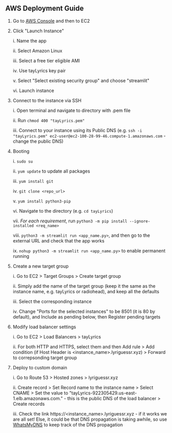 ## AWS Deployment Guide

1. Go to [AWS Console](https://us-east-1.console.aws.amazon.com/console/home?region=us-east-1) and then to EC2
2. Click "Launch Instance"

    i. Name the app

    ii. Select Amazon Linux

    iii. Select a free tier eligible AMI
    
    iv. Use tayLyrics key pair

    v. Select "Select existing security group" and choose "streamlit"

    vi. Launch instance

3. Connect to the instance via SSH

    i. Open terminal and navigate to directory with .pem file

    ii. Run `chmod 400 "tayLyrics.pem"`

    iii. Connect to your instance using its Public DNS (e.g. `ssh -i "tayLyrics.pem" ec2-user@ec2-100-28-99-46.compute-1.amazonaws.com` - change the public DNS)

4. Booting

    i. `sudo su`
    
    ii. `yum update` to update all packages

    iii. `yum install git`

    iv. `git clone <repo_url>`

    v. `yum install python3-pip`

    vi. Navigate to the directory (e.g. `cd tayLyrics`)

    vii. *For each requirement*, run `python3 -m pip install --ignore-installed <req_name>`

    viii. `python3 -m streamlit run <app_name.py>`, and then go to the external URL and check that the app works

    ix. `nohup python3 -m streamlit run <app_name.py>` to enable permanent running

5. Create a new target group

    i. Go to EC2 > Target Groups > Create target group

    ii. Simply add the name of the target group (keep it the same as the instance name, e.g. tayLyrics or radiohead), and keep all the defaults 

    iii. Select the corresponding instance

    iv. Change "Ports for the selected instances" to be 8501 (it is 80 by default), and Include as pending below, then Register pending targets

6. Modify load balancer settings

    i. Go to EC2 > Load Balancers > tayLyrics

    ii. For both HTTP and HTTPS, select them and then Add rule > Add condition (if Host Header is <instance_name>.lyriguessr.xyz) > Forward to correpsonding target group

7. Deploy to custom domain

    i. Go to Route 53 > Hosted zones > lyriguessr.xyz

    ii. Create record > Set Record name to the instance name > Select CNAME > Set the value to "tayLyrics-922305429.us-east-1.elb.amazonaws.com." - this is the public DNS of the load balancer > Create records

    iii. Check the link https://<instance_name>.lyriguessr.xyz - if it works we are all set! Else, it could be that DNS propagation is taking awhile, so use [WhatsMyDNS](https://www.whatsmydns.net/) to keep track of the DNS propagation